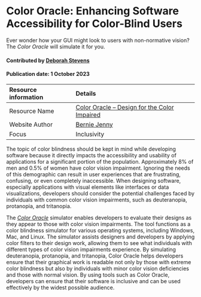 # Color Oracle: Enhancing Software Accessibility for Color-Blind Users

<!--- deck text start --->
Ever wonder how your GUI might look to users with non-normative vision? The *Color Oracle* will simulate it for you.
<!--- deck text end --->

#### Contributed by [Deborah Stevens](https://github.com/haikudeb)
#### Publication date: 1 October 2023

Resource information | Details
:--- | :--- 
Resource Name  | [Color Oracle – Design for the Color Impaired]( https://colororacle.org/usage.html)
Website Author | [Bernie Jenny](https://berniejenny.info)
Focus          | Inclusivity

The topic of color blindness should be kept in mind while developing software because it directly impacts the accessibility and usability of applications for a significant portion of the population.
Approximately 8% of men and 0.5% of women have color vision impairment.
Ignoring the needs of this demographic can result in user experiences that are frustrating, confusing, or even completely inaccessible.
When designing software, especially applications with visual elements like interfaces or data visualizations, developers should consider the potential challenges faced by individuals with common color vision impairments, such as deuteranopia, protanopia, and tritanopia.

The *[Color Oracle](https://colororacle.org/index.html)* simulator enables developers to evaluate their designs as they appear to those with color vision impairments.
The tool functions as a color blindness simulator for various operating systems, including Windows, Mac, and Linux.
The simulator assists designers and developers by applying color filters to their design work, allowing them to see what individuals with different types of color vision impairments experience.
By simulating deuteranopia, protanopia, and tritanopia, Color Oracle helps developers ensure that their graphical work is readable not only by those with extreme color blindness but also by individuals with minor color vision deficiencies and those with normal vision.
By using tools such as Color Oracle, developers can ensure that their software is inclusive and can be used effectively by the widest possible audience.

<!---
Publish: yes
Topics: Development Tools, User Experience Design
RSS update: 2023-10-01
--->
